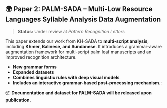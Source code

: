 ## 🌍 Paper 2: PALM-SADA – Multi-Low Resource Languages Syllable Analysis Data Augmentation

> **Status:** Under review at *Pattern Recognition Letters*

This paper extends our work from KH-SADA to **multi-script analysis**, including **Khmer, Balinese, and Sundanese**. It introduces a grammar-aware augmentation framework for multi-script palm leaf manuscripts and an improved recognition architecture.

- **New grammar forms**
- **Expanded datasets**
- **Combines linguistic rules with deep visual models**
- **Includes an interactive grammar-based post-processing mechanism.**: 

📦 **Documentation and dataset for PALM-SADA will be released upon publication.**

